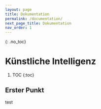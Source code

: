 ```yaml
---
layout: page
title: Dokumentation
permalink: /documentation/
next_page_title: Dokumentation
nav_order: 1
---
```


{: .no_toc}
# Künstliche Intelligenz

1. TOC
{:toc}

## Erster Punkt 

test

